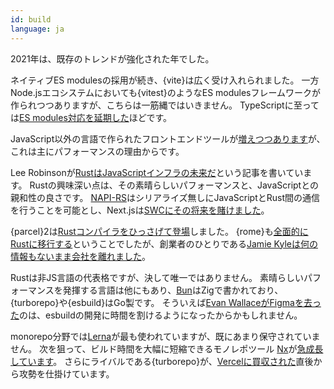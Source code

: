 ```yaml
---
id: build
language: ja
---
```


2021年は、既存のトレンドが強化された年でした。

ネイティブES modulesの採用が続き、{vite}は広く受け入れられました。
一方Node.jsエコシステムにおいても{vitest}のようなES modulesフレームワークが作られつつありますが、こちらは一筋縄ではいきません。
TypeScriptに至っては[ES modules対応を延期した](https://devblogs.microsoft.com/typescript/announcing-typescript-4-5/#esm-nodejs)ほどです。

JavaScript以外の言語で作られたフロントエンドツールが[増えつつあります](https://github.com/RobinCsl/awesome-js-tooling-not-in-js)が、これは主にパフォーマンスの理由からです。

Lee Robinsonが[RustはJavaScriptインフラの未来だ](https://leerob.io/blog/rust)という記事を書いています。
Rustの興味深い点は、その素晴らしいパフォーマンスと、JavaScriptとの親和性の良さです。
[NAPI-RS](https://napi.rs/)はシリアライズ無しにJavaScriptとRust間の通信を行うことを可能とし、Next.jsは[SWCにその将来を賭けました](https://nextjs.org/blog/next-12#faster-builds-and-fast-refresh-with-rust-compiler)。

{parcel}2は[Rustコンパイラをひっさげて登場](https://parceljs.org/blog/v2/)しました。
{rome}も[全面的にRustに移行する](https://rome.tools/blog/2021/09/21/rome-will-be-rewritten-in-rust)ということでしたが、創業者のひとりである[Jamie Kyleは何の情報もないまま会社を離れました](https://twitter.com/buildsghost/status/1471523960479121408)。

Rustは非JS言語の代表格ですが、決して唯一ではありません。
素晴らしいパフォーマンスを発揮する言語は他にもあり、[Bun](http://bun.sh/)はZigで書かれており、{turborepo}や{esbuild}はGo製です。
そういえば[Evan WallaceがFigmaを去った](https://twitter.com/buildsghost/status/1471523960479121408)のは、esbuildの開発に時間を割けるようになったからかもしれません。

monorepo分野では[Lerna](https://github.com/lerna/lerna)が最も使われていますが、既にあまり保守されていません。
次を狙って、ビルド時間を大幅に短縮できるモノレポツール [Nx](https://nx.dev/)が[急成長しています](https://twitter.com/victorsavkin/status/1476618225551036427)。
さらにライバルである{turborepo}が、[Vercelに買収された](https://vercel.com/blog/vercel-acquires-turborepo)直後から攻勢を仕掛けています。

